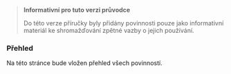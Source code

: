 <div xmlns="http://www.w3.org/1999/xhtml" xmlns:xsi="http://www.w3.org/2001/XMLSchema-instance"> 
<blockquote class="stu-note"> 
<b>Informativní pro tuto verzi průvodce</b> 
<p>Do této verze příručky byly přidány povinnosti pouze jako informativní materiál ke shromažďování zpětné vazby o jejich používání.</p> 
</blockquote>
</div>

### Přehled

Na této stránce bude vložen přehled všech povinností.